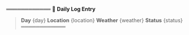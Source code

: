 ════════════
:notebook_with_decorative_cover: **Daily Log Entry**

> **Day** {day}
> **Location** {location}
> **Weather** {weather}
> **Status** {status}
════════════